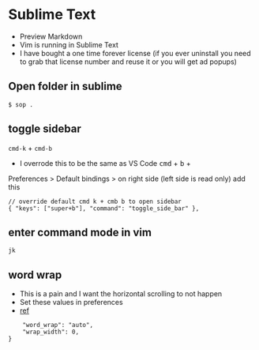 # Sublime Text

* Preview Markdown
* Vim is running in Sublime Text
* I have bought a one time forever license (if you ever uninstall you need to grab that license number and reuse it or you will get ad popups)

## Open folder in sublime
`$ sop .`

## toggle sidebar
`cmd-k` + `cmd-b`

* I overrode this to be the same as VS Code <kbd>cmd</kbd> + <kbd>b</kbd> +

Preferences > Default bindings > on right side (left side is read only) add this 

```
// override default cmd k + cmb b to open sidebar
{ "keys": ["super+b"], "command": "toggle_side_bar" },
```
## enter command mode in vim
`jk`

## word wrap
* This is a pain and I want the horizontal scrolling to not happen
* Set these values in preferences
* [ref](https://stackoverflow.com/questions/62240589/tell-sublime-text-3-to-always-default-to-word-wrap-column-automatic)

```
	"word_wrap": "auto",
	"wrap_width": 0,
}

```
